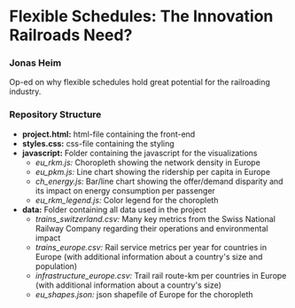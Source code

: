 # Flexible Schedules: The Innovation Railroads Need?

### Jonas Heim

Op-ed on why flexible schedules hold great potential for the railroading industry.

### Repository Structure

- **project.html:** html-file containing the front-end
- **styles.css:** css-file containing the styling
- **javascript:** Folder containing the javascript for the visualizations
  - *eu_rkm.js:* Choropleth showing the network density in Europe
  - *eu_pkm.js:* Line chart showing the ridership per capita in Europe
  - *ch_energy.js:* Bar/line chart showing the offer/demand disparity and its impact on energy consumption per passenger
  - *eu_rkm_legend.js:* Color legend for the choropleth 
- **data:** Folder containing all data used in the project
  - *trains_switzerland.csv:* Many key metrics from the Swiss National Railway Company regarding their operations and environmental impact
  - *trains_europe.csv:* Rail service metrics per year for countries in Europe (with additional information about a country's size and population)
  - *infrastructure_europe.csv:* Trail rail route-km per countries in Europe (with additional information about a country's size)
  - *eu_shapes.json:* json shapefile of Europe for the choropleth
